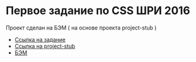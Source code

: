 # Первое задание по CSS ШРИ 2016 

Проект сделан на БЭМ ( на основе проекта project-stub ) 

* [Ссылка на задание](https://github.com/DimitryDushkin/shri-2016-css-js/blob/master/css/readme.md)
* [Ссылка на project-stub](https://ru.bem.info/platform/tutorials/start-with-project-stub/)
* [БЭМ](https://ru.bem.info/)